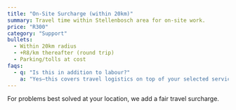 ```yaml
---
title: "On-Site Surcharge (within 20km)"
summary: Travel time within Stellenbosch area for on-site work.
price: "R300"
category: "Support"
bullets:
  - Within 20km radius
  - +R8/km thereafter (round trip)
  - Parking/tolls at cost
faqs:
  - q: "Is this in addition to labour?"
    a: "Yes—this covers travel logistics on top of your selected service."
---
```

For problems best solved at your location, we add a fair travel surcharge.
